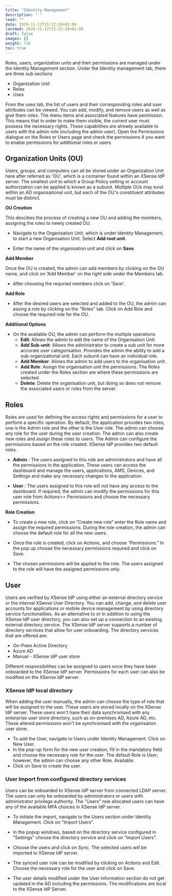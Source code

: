 ```yaml
---
title: "Identity Management"
description: " "
lead: ""
date: 2020-11-12T15:22:20+01:00
lastmod: 2020-11-12T15:22:20+01:00
draft: false
images: []
weight: 710
toc: true
---
```


Roles, users, organization units and their permissions are managed under the Identity Management section. Under the Identity management tab, there are three sub sections

- Organization Unit
- Roles
- Uses

From the uses tab, the list of users and their corresponding roles and user attributes can be viewed. You can add, modify, and remove users as well as give them roles. The menu items and associated features have permission. This means that in order to make them visible, the current user must possess the necessary rights. These capabilities are already available to users with the admin role (including the admin user). Open the Permissions dialogue on the Roles or Users page and check the permissions if you want to enable permissions for additional roles or users

## Organization Units (OU)

Users, groups, and computers can all be stored under an Organization Unit here after referred as 'OU', which is a container found within an XSense IdP server. The smallest unit to which a Group Policy setting or account authorization can be applied is known as a subunit. Multiple OUs may exist within an AD organisational unit, but each of the OU's constituent attributes must be distinct.

**OU Creation**

This descibes the process of creating a new OU and adding the members, assigning the roles to newly created OU.

- Navigate to the Organisation Unit, which is under Identity Management, to start a new Organisation Unit. Select **Add root unit**.

- Enter the name of the organisation unit and click on **Save**.

**Add Member**

Once the OU is created, the admin can add members by clicking on the OU name, and click on 'Add Member' on the right side under the Members tab.

- After choosing the requried members click on 'Save'.

**Add Role**

- After the desired users are selected and added to the OU, the admin can assing a role by clicking on the "Roles" tab. Click on Add Role and choose the required role for the OU.

**Additional Options**

- On the available OU, the admin can perform the multiple operations
  - **Edit**: Allows the admin to edit the name of the Organisation Unit.
  - **Add Sub-unit**: Allows the administrator to create a sub unit for more accurate user categorisation. Provides the admin the ability to add a sub-organizational unit. Each subunit can have an individual role.
  - **Add Member**: Allows the admin to add users to the organisation unit.  
  - **Add Role**: Assign the organisation unit the permissions. The Roles created under the Roles section are where these permissions are selected.
  - **Delete**: Delete the organisation unit, but doing so does not remove the associated users or roles from the server.

## Roles

Roles are used for defining the access rights and permissions for a user to perform a specific operation. By default, the application provides two roles, one is the Admin role and the other is the User role. The admin can choose any role for the user during the user creation. The admin can also create new roles and assign these roles to users. The Admin can configure the permissions based on the role created. XSense IdP provides two default roles.

- **Admin** :  The users assigned to this role are administrators and have all the permissions in the application. These users can access the dashboard and manage the users, applications, AMS, Devices, and Settings and make any necessary changes to the application.

- **User** : The users assigned to this role will not have any access to the dashboard. If required, the admin can modify the permissions for this user role from Actions>> Permissions and choose the necessary permissions.

**Role Creation**

- To create a new role, click on “Create new role” enter the Role name and assign the required permissions. During the role creation, the admin can choose the default role for all the new users.



- Once the role is created, click on Actions, and choose “Permissions.” In the pop up choose the necessary permissions required and click on Save.

 

- The chosen permissions will be applied to the role. The users assigned to the role will have the assigned permissions only.

## User

Users are verified by XSense IdP using either an external directory service or the internal XSense User Directory. You can add, change, and delete user accounts for applications or mobile device management by using directory service functionalities. As an alternative to or in addition to using the XSense IdP user directory, you can also set up a connection to an existing external directory service. The XSense IdP server supports a number of directory services that allow for user onboarding. The directory services that are offered are:

- On-Prem Active Directory
- Azure AD
- Manual - XSense IdP user store

Different responsibilities can be assigned to users once they have been onboarded to the XSense IdP server. Permissions for each user can also be modified on the XSense IdP server.

### XSense IdP local directory

When adding the user manually, the admin can choose the type of role that will be assigned to the user. These users are stored locally on the XSense IdP server. These users won't have their data synchronised with any enterprise user store directory, such as on-premises AD, Azure AD, etc. These altered permissions won't be synchronised with the organisation user store.

- To add the User, navigate to Users under Identity Management. Click on New User.
- In the pop-up form for the new user creation, fill in the mandatory field and choose the necessary role for the user. The default Role is User; however, the admin can choose any other Role. Available.
- Click on Save to create the user.

### User Import from configured directory services

Users can be onboarded to XSense IdP server from connected LDAP server. The users can only be onboarded by administrators or users with administrator privilege authority. The "Users" role allocated users can have any of the available MFA choices in XSense IdP server.

- To initiate the import, navigate to the Users section under Identity Management. Click on "Import Users".
- In the popup windows, based on the directory service configured in "Settings" choose the directory service and click on "Import Users".

 

- Choose the users and click on Sync. The selected users will be imported to XSense IdP server.



- The synced user role can be modified by clicking on Actions and Edit. Choose the necessary role for the user and click on Save.
- The user details modified under the User information section do not get updated in the AD including the permissions. The modifications are local to the XSense IdP Server.